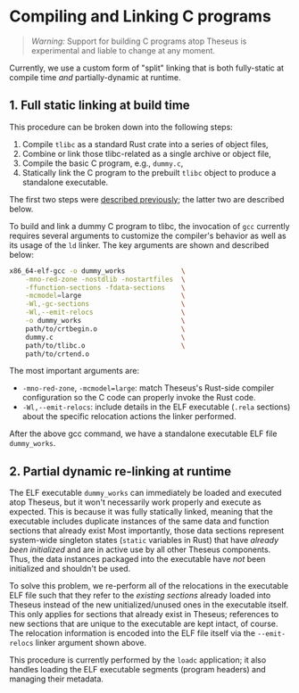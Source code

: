 # Compiling and Linking C programs

> *Warning:* Support for building C programs atop Theseus is experimental and liable to change at any moment.

Currently, we use a custom form of "split" linking that is both fully-static at compile time *and* partially-dynamic at runtime.

## 1. Full static linking at build time
This procedure can be broken down into the following steps:

1. Compile `tlibc` as a standard Rust crate into a series of object files, 
2. Combine or link those tlibc-related as a single archive or object file,
3. Compile the basic C program, e.g., `dummy.c`,
4. Statically link the C program to the prebuilt `tlibc` object to produce a standalone executable.

The first two steps were [described previously](c_compilation_tlibc.md); the latter two are described below.

To build and link a dummy C program to tlibc, the invocation of `gcc` currently requires several arguments to customize the compiler's behavior as well as its usage of the `ld` linker. The key arguments are shown and described below:
```sh
x86_64-elf-gcc -o dummy_works              \
    -mno-red-zone -nostdlib -nostartfiles  \
    -ffunction-sections -fdata-sections    \
    -mcmodel=large                         \
    -Wl,-gc-sections                       \
    -Wl,--emit-relocs                      \
    -o dummy_works                         \
    path/to/crtbegin.o                     \
    dummy.c                                \
    path/to/tlibc.o                        \
    path/to/crtend.o
```

The most important arguments are:
* `-mno-red-zone`, `-mcmodel=large`:  match Theseus's Rust-side compiler configuration so the C code can properly invoke the Rust code.
* `-Wl,--emit-relocs`: include details in the ELF executable (`.rela` sections) about the specific relocation actions the linker performed.

After the above gcc command, we have a standalone executable ELF file `dummy_works`.


## 2. Partial dynamic re-linking at runtime
The ELF executable `dummy_works` can immediately be loaded and executed atop Theseus, but it won't necessarily work properly and execute as expected. 
This is because it was fully statically linked, meaning that the executable includes duplicate instances of the same data and function sections that already exist 
Most importantly, those data sections represent system-wide singleton states (`static` variables in Rust) that have *already been initialized* and are in active use by all other Theseus components. 
Thus, the data instances packaged into the executable have *not* been initialized and shouldn't be used. 

To solve this problem, we re-perform all of the relocations in the executable ELF file such that they refer to the *existing sections* already loaded into Theseus instead of the new unitialized/unused ones in the executable itself. 
This only applies for sections that already exist in Theseus; references to new sections that are unique to the executable are kept intact, of course.
The relocation information is encoded into the ELF file itself via the `--emit-relocs` linker argument shown above.

This procedure is currently performed by the `loadc` application; it also handles loading the ELF executable segments (program headers) and managing their metadata. 

